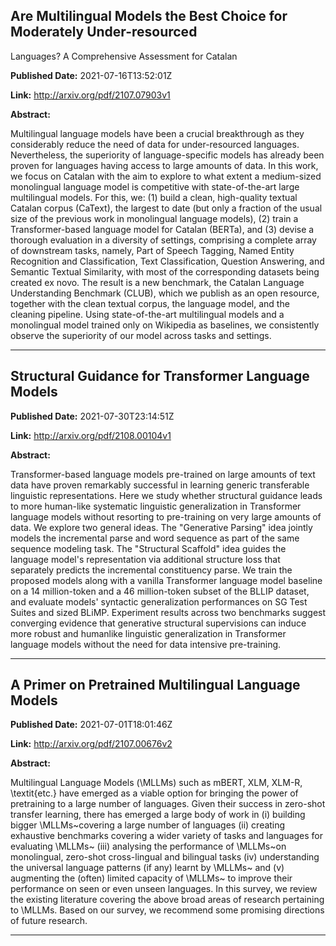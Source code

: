 ## Are Multilingual Models the Best Choice for Moderately Under-resourced
  Languages? A Comprehensive Assessment for Catalan

**Published Date:** 2021-07-16T13:52:01Z

**Link:** http://arxiv.org/pdf/2107.07903v1

**Abstract:**

  Multilingual language models have been a crucial breakthrough as they
considerably reduce the need of data for under-resourced languages.
Nevertheless, the superiority of language-specific models has already been
proven for languages having access to large amounts of data. In this work, we
focus on Catalan with the aim to explore to what extent a medium-sized
monolingual language model is competitive with state-of-the-art large
multilingual models. For this, we: (1) build a clean, high-quality textual
Catalan corpus (CaText), the largest to date (but only a fraction of the usual
size of the previous work in monolingual language models), (2) train a
Transformer-based language model for Catalan (BERTa), and (3) devise a thorough
evaluation in a diversity of settings, comprising a complete array of
downstream tasks, namely, Part of Speech Tagging, Named Entity Recognition and
Classification, Text Classification, Question Answering, and Semantic Textual
Similarity, with most of the corresponding datasets being created ex novo. The
result is a new benchmark, the Catalan Language Understanding Benchmark (CLUB),
which we publish as an open resource, together with the clean textual corpus,
the language model, and the cleaning pipeline. Using state-of-the-art
multilingual models and a monolingual model trained only on Wikipedia as
baselines, we consistently observe the superiority of our model across tasks
and settings.


---

## Structural Guidance for Transformer Language Models

**Published Date:** 2021-07-30T23:14:51Z

**Link:** http://arxiv.org/pdf/2108.00104v1

**Abstract:**

  Transformer-based language models pre-trained on large amounts of text data
have proven remarkably successful in learning generic transferable linguistic
representations. Here we study whether structural guidance leads to more
human-like systematic linguistic generalization in Transformer language models
without resorting to pre-training on very large amounts of data. We explore two
general ideas. The "Generative Parsing" idea jointly models the incremental
parse and word sequence as part of the same sequence modeling task. The
"Structural Scaffold" idea guides the language model's representation via
additional structure loss that separately predicts the incremental constituency
parse. We train the proposed models along with a vanilla Transformer language
model baseline on a 14 million-token and a 46 million-token subset of the BLLIP
dataset, and evaluate models' syntactic generalization performances on SG Test
Suites and sized BLiMP. Experiment results across two benchmarks suggest
converging evidence that generative structural supervisions can induce more
robust and humanlike linguistic generalization in Transformer language models
without the need for data intensive pre-training.


---

## A Primer on Pretrained Multilingual Language Models

**Published Date:** 2021-07-01T18:01:46Z

**Link:** http://arxiv.org/pdf/2107.00676v2

**Abstract:**

  Multilingual Language Models (\MLLMs) such as mBERT, XLM, XLM-R,
\textit{etc.} have emerged as a viable option for bringing the power of
pretraining to a large number of languages. Given their success in zero-shot
transfer learning, there has emerged a large body of work in (i) building
bigger \MLLMs~covering a large number of languages (ii) creating exhaustive
benchmarks covering a wider variety of tasks and languages for evaluating
\MLLMs~ (iii) analysing the performance of \MLLMs~on monolingual, zero-shot
cross-lingual and bilingual tasks (iv) understanding the universal language
patterns (if any) learnt by \MLLMs~ and (v) augmenting the (often) limited
capacity of \MLLMs~ to improve their performance on seen or even unseen
languages. In this survey, we review the existing literature covering the above
broad areas of research pertaining to \MLLMs. Based on our survey, we recommend
some promising directions of future research.


---

